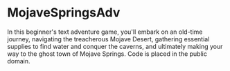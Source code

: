 # MojaveSpringsAdv
In this beginner's text adventure game, you'll embark on an old-time journey, navigating the treacherous Mojave Desert, gathering essential supplies to find water and conquer the caverns, and ultimately making your way to the ghost town of Mojave Springs. Code is placed in the public domain. 
